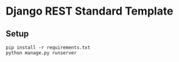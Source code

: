 # Django REST Standard Template

## Setup

```
pip install -r requirements.txt
python manage.py runserver
```
